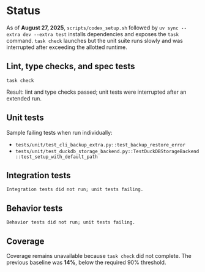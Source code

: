 # Status

As of **August 27, 2025**, `scripts/codex_setup.sh` followed by
`uv sync --extra dev --extra test` installs dependencies and exposes the
`task` command. `task check` launches but the unit suite runs slowly and was
interrupted after exceeding the allotted runtime.

## Lint, type checks, and spec tests
```text
task check
```
Result: lint and type checks passed; unit tests were interrupted after an
extended run.

## Unit tests
Sample failing tests when run individually:
- `tests/unit/test_cli_backup_extra.py::test_backup_restore_error`
- `tests/unit/test_duckdb_storage_backend.py::TestDuckDBStorageBackend::test_setup_with_default_path`

## Integration tests
```text
Integration tests did not run; unit tests failing.
```

## Behavior tests
```text
Behavior tests did not run; unit tests failing.
```

## Coverage
Coverage remains unavailable because `task check` did not complete. The previous
baseline was **14%**, below the required 90% threshold.
